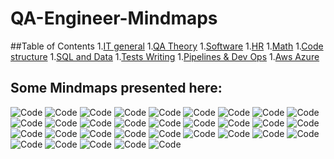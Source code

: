 # QA-Engineer-Mindmaps
##Table of Contents
1.[IT general]()
1.[QA Theory]()
1.[Software]()
1.[HR]()
1.[Math]()
1.[Code structure]()
1.[SQL and Data]()
1.[Tests Writing]()
1.[Pipelines & Dev Ops]()
1.[Aws Azure]()

## Some Mindmaps presented here:

![Code](https://github.com/Alexander-Berg/QA-Engineer-Mindmaps/blob/5cd0439f4d2461498034838e1a61b0f66e872bb2/Pencil%20Testing.png)
![Code](https://github.com/Alexander-Berg/QA-Engineer-Mindmaps/blob/7ea9086bd171926b6c0fc59e8ddfce6ab7f5aa16/istqb.png)
![Code](https://github.com/Alexander-Berg/QA-Engineer-Mindmaps/blob/d4315047e30ff2ad56502e59abd67dd507f667aa/QA%20JOB.png)
![Code](https://github.com/Alexander-Berg/QA-Engineer-Mindmaps/blob/d4315047e30ff2ad56502e59abd67dd507f667aa/Java%20Code%20Language.png)
![Code](https://github.com/Alexander-Berg/QA-Engineer-Mindmaps/blob/d4315047e30ff2ad56502e59abd67dd507f667aa/Test%20Writing%20Logic.png)
![Code](https://github.com/Alexander-Berg/QA-Engineer-Mindmaps/blob/51cac95cd71169417bd831d903abd478e97a1ff7/Testing%20Work.png)
![Code](https://github.com/Alexander-Berg/QA-Engineer-Mindmaps/blob/d4315047e30ff2ad56502e59abd67dd507f667aa/Work%20Finding.png)
![Code](https://github.com/Alexander-Berg/QA-Engineer-Mindmaps/blob/d4315047e30ff2ad56502e59abd67dd507f667aa/QA%20Mindmap%20at%20Work.png)
![Code](https://github.com/Alexander-Berg/QA-Engineer-Mindmaps/blob/f555029132109009c19b70f5c053be60e80c74b1/1626013025454.png)
![Code](https://github.com/Alexander-Berg/QA-Engineer-Mindmaps/blob/main/Automatization.png)
![Code](https://github.com/Alexander-Berg/QA-Engineer-Mindmaps/blob/main/123455.png)
![Code](https://github.com/Alexander-Berg/QA-Engineer-Mindmaps/blob/main/Code%20structure.png)
![Code](https://github.com/Alexander-Berg/QA-Engineer-Mindmaps/blob/main/Developer%20Information%20flows.png)
![Code](https://github.com/Alexander-Berg/QA-Engineer-Mindmaps/blob/main/Developer%20Study%20Cycle.png)
![Code](https://github.com/Alexander-Berg/QA-Engineer-Mindmaps/blob/main/How%20to%20create%20any%20Code%20Test.png)
![Code](https://github.com/Alexander-Berg/QA-Engineer-Mindmaps/blob/main/IT%20Infrastructure.png)
![Code](https://github.com/Alexander-Berg/QA-Engineer-Mindmaps/blob/main/Java%20for%20QA.png)
![Code](https://github.com/Alexander-Berg/QA-Engineer-Mindmaps/blob/main/New%20Code%20language%20for%20QA%20Engineer.png)
![Code](https://github.com/Alexander-Berg/QA-Engineer-Mindmaps/blob/main/QA%20Testing.png)
![Code](https://github.com/Alexander-Berg/QA-Engineer-Mindmaps/blob/main/Web%20app%20Automation%20Tests.png)
![Code](https://github.com/Alexander-Berg/QA-Engineer-Mindmaps/blob/main/Жизненный_цикл_разработки_ПО._Гибкие_методологии_р.png)
![Code](https://github.com/Alexander-Berg/QA-Engineer-Mindmaps/blob/main/jenkinsscriptedpipline-2.png)
![Code](https://github.com/Alexander-Berg/QA-Engineer-Mindmaps/blob/main/architecture-devops-with-aks.png)
![Code](https://github.com/Alexander-Berg/QA-Engineer-Mindmaps/blob/709576cbbbd6cc8414fa39003902da84e8900321/Docker.png)
![Code](WebVitals.png)
![Code](Pipelines.pdf.png)
![Code](slide-12.jpg)
![Code](slide-3.jpg)
![Code](slide-6.jpg)
![Code](slide-9.jpg)
![Code](https://github.com/Alexander-Berg/QA-Engineer-Mindmaps/blob/5cd0439f4d2461498034838e1a61b0f66e872bb2/%D0%91%D0%BB%D0%BE%D0%BA%D0%B8%20%D0%BF%D0%BE%D1%81%D1%82%D1%80%D0%BE%D0%B5%D0%BD%D0%B8%D1%8F%20%D1%82%D0%B5%D1%81%D1%82%D0%BE%D0%B2.PNG)
![Code](https://github.com/Alexander-Berg/QA-Engineer-Mindmaps/blob/5cd0439f4d2461498034838e1a61b0f66e872bb2/Tests%20on%20Mobile%20devices.png)


